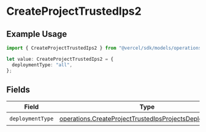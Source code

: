 # CreateProjectTrustedIps2

## Example Usage

```typescript
import { CreateProjectTrustedIps2 } from "@vercel/sdk/models/operations/createproject.js";

let value: CreateProjectTrustedIps2 = {
  deploymentType: "all",
};
```

## Fields

| Field                                                                                                                                | Type                                                                                                                                 | Required                                                                                                                             | Description                                                                                                                          |
| ------------------------------------------------------------------------------------------------------------------------------------ | ------------------------------------------------------------------------------------------------------------------------------------ | ------------------------------------------------------------------------------------------------------------------------------------ | ------------------------------------------------------------------------------------------------------------------------------------ |
| `deploymentType`                                                                                                                     | [operations.CreateProjectTrustedIpsProjectsDeploymentType](../../models/operations/createprojecttrustedipsprojectsdeploymenttype.md) | :heavy_check_mark:                                                                                                                   | N/A                                                                                                                                  |